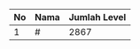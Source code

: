 | No | Nama            | Jumlah Level |
|----|-----------------|--------------|
| 1  | #    |    2867        |
